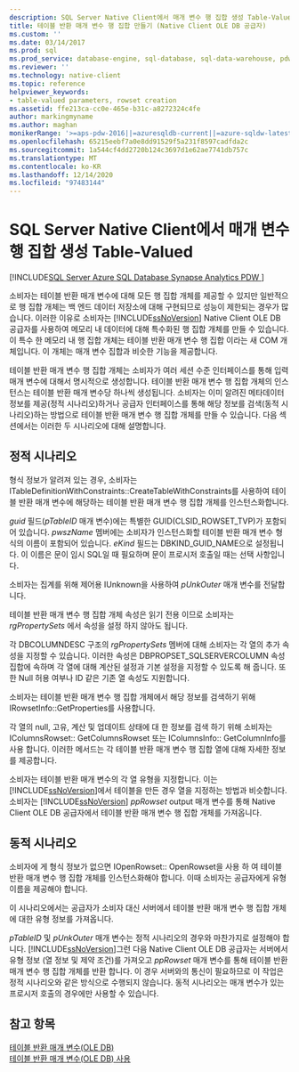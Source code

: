 ```yaml
---
description: SQL Server Native Client에서 매개 변수 행 집합 생성 Table-Valued
title: 테이블 반환 매개 변수 행 집합 만들기 (Native Client OLE DB 공급자)
ms.custom: ''
ms.date: 03/14/2017
ms.prod: sql
ms.prod_service: database-engine, sql-database, sql-data-warehouse, pdw
ms.reviewer: ''
ms.technology: native-client
ms.topic: reference
helpviewer_keywords:
- table-valued parameters, rowset creation
ms.assetid: ffe213ca-cc0e-465e-b31c-a8272324c4fe
author: markingmyname
ms.author: maghan
monikerRange: '>=aps-pdw-2016||=azuresqldb-current||=azure-sqldw-latest||>=sql-server-2016||>=sql-server-linux-2017||=azuresqldb-mi-current'
ms.openlocfilehash: 65215eebf7a0e8dd91529f5a231f8597cadfda2c
ms.sourcegitcommit: 1a544cf4dd2720b124c3697d1e62ae7741db757c
ms.translationtype: MT
ms.contentlocale: ko-KR
ms.lasthandoff: 12/14/2020
ms.locfileid: "97483144"
---
```

# <a name="table-valued-parameter-rowset-creation-in-sql-server-native-client"></a>SQL Server Native Client에서 매개 변수 행 집합 생성 Table-Valued
[!INCLUDE[SQL Server Azure SQL Database Synapse Analytics PDW ](../../includes/applies-to-version/sql-asdb-asdbmi-asa-pdw.md)]

  소비자는 테이블 반환 매개 변수에 대해 모든 행 집합 개체를 제공할 수 있지만 일반적으로 행 집합 개체는 백 엔드 데이터 저장소에 대해 구현되므로 성능이 제한되는 경우가 많습니다. 이러한 이유로 소비자는 [!INCLUDE[ssNoVersion](../../includes/ssnoversion-md.md)] Native Client OLE DB 공급자를 사용하여 메모리 내 데이터에 대해 특수화된 행 집합 개체를 만들 수 있습니다. 이 특수 한 메모리 내 행 집합 개체는 테이블 반환 매개 변수 행 집합 이라는 새 COM 개체입니다. 이 개체는 매개 변수 집합과 비슷한 기능을 제공합니다.  
  
 테이블 반환 매개 변수 행 집합 개체는 소비자가 여러 세션 수준 인터페이스를 통해 입력 매개 변수에 대해서 명시적으로 생성합니다. 테이블 반환 매개 변수 행 집합 개체의 인스턴스는 테이블 반환 매개 변수당 하나씩 생성됩니다. 소비자는 이미 알려진 메타데이터 정보를 제공(정적 시나리오)하거나 공급자 인터페이스를 통해 해당 정보를 검색(동적 시나리오)하는 방법으로 테이블 반환 매개 변수 행 집합 개체를 만들 수 있습니다. 다음 섹션에서는 이러한 두 시나리오에 대해 설명합니다.  
  
## <a name="static-scenario"></a>정적 시나리오  
 형식 정보가 알려져 있는 경우, 소비자는 ITableDefinitionWithConstraints::CreateTableWithConstraints를 사용하여 테이블 반환 매개 변수에 해당하는 테이블 반환 매개 변수 행 집합 개체를 인스턴스화합니다.  
  
 *guid* 필드(*pTableID* 매개 변수)에는 특별한 GUID(CLSID_ROWSET_TVP)가 포함되어 있습니다. *pwszName* 멤버에는 소비자가 인스턴스화할 테이블 반환 매개 변수 형식의 이름이 포함되어 있습니다. *eKind* 필드는 DBKIND_GUID_NAME으로 설정됩니다. 이 이름은 문이 임시 SQL일 때 필요하며 문이 프로시저 호출일 때는 선택 사항입니다.  
  
 소비자는 집계를 위해 제어용 IUnknown을 사용하여 *pUnkOuter* 매개 변수를 전달합니다.  
  
 테이블 반환 매개 변수 행 집합 개체 속성은 읽기 전용 이므로 소비자는 *rgPropertySets* 에서 속성을 설정 하지 않아도 됩니다.  
  
 각 DBCOLUMNDESC 구조의 *rgPropertySets* 멤버에 대해 소비자는 각 열의 추가 속성을 지정할 수 있습니다. 이러한 속성은 DBPROPSET_SQLSERVERCOLUMN 속성 집합에 속하며 각 열에 대해 계산된 설정과 기본 설정을 지정할 수 있도록 해 줍니다. 또한 Null 허용 여부나 ID 같은 기존 열 속성도 지원합니다.  
  
 소비자는 테이블 반환 매개 변수 행 집합 개체에서 해당 정보를 검색하기 위해 IRowsetInfo::GetProperties를 사용합니다.  
  
 각 열의 null, 고유, 계산 및 업데이트 상태에 대 한 정보를 검색 하기 위해 소비자는 IColumnsRowset:: GetColumnsRowset 또는 IColumnsInfo:: GetColumnInfo를 사용 합니다. 이러한 메서드는 각 테이블 반환 매개 변수 행 집합 열에 대해 자세한 정보를 제공합니다.  
  
 소비자는 테이블 반환 매개 변수의 각 열 유형을 지정합니다. 이는 [!INCLUDE[ssNoVersion](../../includes/ssnoversion-md.md)]에서 테이블을 만든 경우 열을 지정하는 방법과 비슷합니다. 소비자는 [!INCLUDE[ssNoVersion](../../includes/ssnoversion-md.md)] *ppRowset* output 매개 변수를 통해 Native Client OLE DB 공급자에서 테이블 반환 매개 변수 행 집합 개체를 가져옵니다.  
  
## <a name="dynamic-scenario"></a>동적 시나리오  
 소비자에 게 형식 정보가 없으면 IOpenRowset:: OpenRowset을 사용 하 여 테이블 반환 매개 변수 행 집합 개체를 인스턴스화해야 합니다. 이때 소비자는 공급자에게 유형 이름을 제공해야 합니다.  
  
 이 시나리오에서는 공급자가 소비자 대신 서버에서 테이블 반환 매개 변수 행 집합 개체에 대한 유형 정보를 가져옵니다.  
  
 *pTableID* 및 *pUnkOuter* 매개 변수는 정적 시나리오의 경우와 마찬가지로 설정해야 합니다. [!INCLUDE[ssNoVersion](../../includes/ssnoversion-md.md)]그런 다음 Native Client OLE DB 공급자는 서버에서 유형 정보 (열 정보 및 제약 조건)를 가져오고 *ppRowset* 매개 변수를 통해 테이블 반환 매개 변수 행 집합 개체를 반환 합니다. 이 경우 서버와의 통신이 필요하므로 이 작업은 정적 시나리오와 같은 방식으로 수행되지 않습니다. 동적 시나리오는 매개 변수가 있는 프로시저 호출의 경우에만 사용할 수 있습니다.  
  
## <a name="see-also"></a>참고 항목  
 [테이블 반환 매개 변수&#40;OLE DB&#41;](../../relational-databases/native-client-ole-db-table-valued-parameters/table-valued-parameters-ole-db.md)   
 [테이블 반환 매개 변수&#40;OLE DB&#41; 사용](../../relational-databases/native-client-ole-db-how-to/use-table-valued-parameters-ole-db.md)  
  
  
